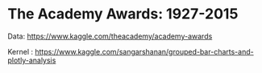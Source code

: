 # The Academy Awards: 1927-2015

Data: https://www.kaggle.com/theacademy/academy-awards

Kernel : https://www.kaggle.com/sangarshanan/grouped-bar-charts-and-plotly-analysis

